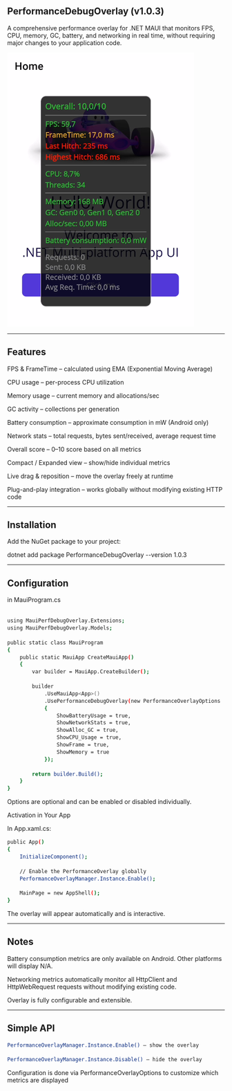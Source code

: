 ## PerformanceDebugOverlay (v1.0.3)

A comprehensive performance overlay for .NET MAUI that monitors FPS, CPU, memory, GC, battery, and networking in real time, without requiring major changes to your application code.

![Overlay Screenshot](https://raw.githubusercontent.com/vankraster/MauiPerfDebugOverlay/refs/heads/master/MauiPerfDebugOverlay.SampleApp/overlay/overlay-screenshot-103.png)

---

## Features

FPS & FrameTime – calculated using EMA (Exponential Moving Average)

CPU usage – per-process CPU utilization

Memory usage – current memory and allocations/sec

GC activity – collections per generation

Battery consumption – approximate consumption in mW (Android only)

Network stats – total requests, bytes sent/received, average request time

Overall score – 0–10 score based on all metrics

Compact / Expanded view – show/hide individual metrics

Live drag & reposition – move the overlay freely at runtime

Plug-and-play integration – works globally without modifying existing HTTP code

---

## Installation

Add the NuGet package to your project:

dotnet add package PerformanceDebugOverlay --version 1.0.3

---

## Configuration 

in MauiProgram.cs

```bash

using MauiPerfDebugOverlay.Extensions;
using MauiPerfDebugOverlay.Models;

public static class MauiProgram
{
    public static MauiApp CreateMauiApp()
    {
        var builder = MauiApp.CreateBuilder();

        builder
            .UseMauiApp<App>()
            .UsePerformanceDebugOverlay(new PerformanceOverlayOptions
            {
                ShowBatteryUsage = true,
                ShowNetworkStats = true,
                ShowAlloc_GC = true,
                ShowCPU_Usage = true,
                ShowFrame = true,
                ShowMemory = true
            });

        return builder.Build();
    }
}
```

Options are optional and can be enabled or disabled individually.

Activation in Your App

In App.xaml.cs:

```bash
public App()
{
    InitializeComponent();

    // Enable the PerformanceOverlay globally
    PerformanceOverlayManager.Instance.Enable();

    MainPage = new AppShell();
}
```
The overlay will appear automatically and is interactive.

---

## Notes

Battery consumption metrics are only available on Android. Other platforms will display N/A.

Networking metrics automatically monitor all HttpClient and HttpWebRequest requests without modifying existing code.

Overlay is fully configurable and extensible.

---

## Simple API

```bash
PerformanceOverlayManager.Instance.Enable() – show the overlay

PerformanceOverlayManager.Instance.Disable() – hide the overlay
```

Configuration is done via PerformanceOverlayOptions to customize which metrics are displayed
